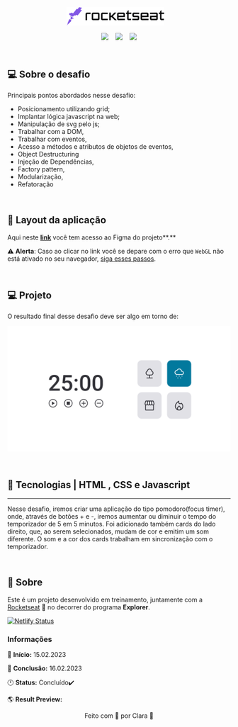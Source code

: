 <div align="center">
<img width="220px" src="https://raw.githubusercontent.com/Rocketseat/awesome/master/assets/logo_rocketseat.png" alt="">&nbsp;&nbsp;&nbsp;
<img width="150px" src="https://www.rocketseat.com.br/_next/image?url=%2Fassets%2Flogos%2Fexplorer.svg&w=256&q=75"  alt="">
<br>
<p align="center">
<img src="https://img.shields.io/github/last-commit/Clara-Pacheco/FocusTimer2.0"/>&nbsp;&nbsp;&nbsp;
<img src="https://img.shields.io/github/repo-size/Clara-Pacheco/FocusTimer2.0"/>&nbsp;&nbsp;&nbsp;
<img src="https://img.shields.io/github/languages/count/Clara-Pacheco/FocusTimer2.0"/>
</p>
</div>

<br>

## 💻 Sobre o desafio

Principais pontos abordados nesse desafio:

- Posicionamento utilizando grid;
- Implantar lógica javascript na web;
- Manipulação de svg pelo js;
- Trabalhar com a DOM,
- Trabalhar com eventos,
- Acesso a métodos e atributos de objetos de eventos,
- Object Destructuring
- Injeção de Dependências,
- Factory pattern,
- Modularização,
- Refatoração

<br>

## 📕 Layout da aplicação  

Aqui neste **[link](https://www.figma.com/file/5A3JsCkQFfg0qtX1aNQ0II/Stage-05---Focus-Timer-2.0-(Copy)?node-id=0%3A4&t=aTRSd4Gq0ZzOrP9k-0)**  você tem acesso ao Figma do projeto**.** 

⚠️ **Alerta**: Caso ao clicar no link você se depare com o erro que `WebGL` não está ativado no seu navegador, [siga esses passos](https://help.figma.com/hc/en-us/articles/360039828614#Enable_WebGL).  

<br>

## 💻 Projeto

O resultado final desse desafio deve ser algo em torno de:

![Project´s preview](https://github.com/Clara-Pacheco/FocusTimer2.0/blob/main/assets/project-preview/FocusTimer.png)  

<br>

## 🧪 Tecnologias | HTML , CSS e Javascript
---
Nesse desafio, iremos criar uma aplicação do tipo pomodoro(focus timer), onde, através de botões + e -, iremos aumentar ou diminuir o tempo do temporizador de 5 em 5 minutos. Foi adicionado também cards do lado direito, que, ao serem selecionados, mudam de cor e emitim um som diferente. O som e a cor dos cards trabalham em sincronização com o temporizador.  

<br>

##  📕 Sobre  

<p>Este é um projeto desenvolvido em treinamento, juntamente com a 
<a  href="https://www.rocketseat.com.br">Rocketseat</a> 🚀  
no decorrer do programa <b>Explorer</b>.  

<br>

[![Netlify Status](https://api.netlify.com/api/v1/badges/905d5928-53ac-4c35-a124-62600646ec89/deploy-status)](https://app.netlify.com/sites/pomodoro2/deploys)

### Informações  

📅 **Início:** 15.02.2023

📅 **Conclusão:** 16.02.2023

🕛 **Status:** Concluído✔️

🌎 **Result Preview:** 

<div align="center">
Feito com 💜 por Clara 🚀
</div>
</p>
